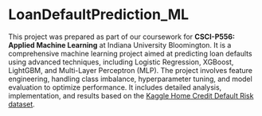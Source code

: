 # LoanDefaultPrediction_ML
This project was prepared as part of our coursework for **CSCI-P556: Applied Machine Learning** at Indiana University Bloomington. It is a comprehensive machine learning project aimed at predicting loan defaults using advanced techniques, including Logistic Regression, XGBoost, LightGBM, and Multi-Layer Perceptron (MLP). The project involves feature engineering, handling class imbalance, hyperparameter tuning, and model evaluation to optimize performance. It includes detailed analysis, implementation, and results based on the [Kaggle Home Credit Default Risk dataset](https://www.kaggle.com/competitions/home-credit-default-risk).
